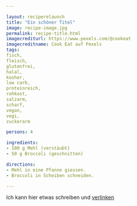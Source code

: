 ```yaml
---

layout: reciperelaunch
title: "Ein schöner Titel"
image: recipe-image.jpg
permalink: recipe-title.html
imagecrediturl: https://www.pexels.com/@cookeat
imagecreditname: Cook Eat auf Pexels
tags:
fisch,
fleisch,
glutenfrei,
halal,
kosher,
low carb,
proteinreich,
rohkost,
salzarm,
scharf,
vegan,
vegi,
zuckerarm

persons: 4

ingredients:
- 100 g Mehl (verstäubt)
- 50 g Broccoli (geschnitten)

directions:
- Mehl in eine Pfanne giessen.
- Broccoli in Scheiben schneiden.

---
```


Ich kann hier etwas schreiben und [verlinken](https://www.cookeat.ch)